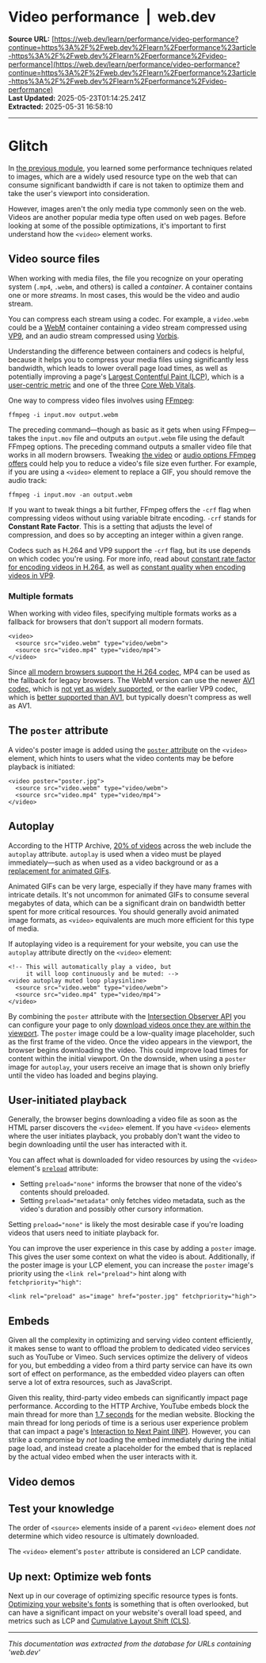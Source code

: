 # Video performance  |  web.dev

**Source URL:** [https://web.dev/learn/performance/video-performance?continue=https%3A%2F%2Fweb.dev%2Flearn%2Fperformance%23article-https%3A%2F%2Fweb.dev%2Flearn%2Fperformance%2Fvideo-performance](https://web.dev/learn/performance/video-performance?continue=https%3A%2F%2Fweb.dev%2Flearn%2Fperformance%23article-https%3A%2F%2Fweb.dev%2Flearn%2Fperformance%2Fvideo-performance)  
**Last Updated:** 2025-05-23T01:14:25.241Z  
**Extracted:** 2025-05-31 16:58:10

---

# Glitch

In [the previous module](https://web.dev/learn/performance/image-performance), you learned some performance techniques related to images, which are a widely used resource type on the web that can consume significant bandwidth if care is not taken to optimize them and take the user's viewport into consideration.

However, images aren't the only media type commonly seen on the web. Videos are another popular media type often used on web pages. Before looking at some of the possible optimizations, it's important to first understand how the `<video>` element works.

## Video source files

When working with media files, the file you recognize on your operating system (`.mp4`, `.webm`, and others) is called a _container_. A container contains one or more _streams_. In most cases, this would be the video and audio stream.

You can compress each stream using a codec. For example, a `video.webm` could be a [WebM](https://www.webmproject.org/) container containing a video stream compressed using [VP9](https://en.wikipedia.org/wiki/VP9), and an audio stream compressed using [Vorbis](https://en.wikipedia.org/wiki/Vorbis).

Understanding the difference between containers and codecs is helpful, because it helps you to compress your media files using significantly less bandwidth, which leads to lower overall page load times, as well as potentially improving a page's [Largest Contentful Paint (LCP)](https://web.dev/articles/lcp), which is a [user-centric metric](https://web.dev/articles/user-centric-performance-metrics) and one of the three [Core Web Vitals](https://web.dev/articles/vitals).

One way to compress video files involves using [FFmpeg](https://ffmpeg.org/):

```
ffmpeg -i input.mov output.webm
```

The preceding command—though as basic as it gets when using FFmpeg—takes the `input.mov` file and outputs an `output.webm` file using the default FFmpeg options. The preceding command outputs a smaller video file that works in all modern browsers. Tweaking [the video](https://ffmpeg.org/ffmpeg.html#Video-Options) or [audio options FFmpeg offers](https://ffmpeg.org/ffmpeg.html#Audio-Options) could help you to reduce a video's file size even further. For example, if you are using a `<video>` element to replace a GIF, you should remove the audio track:

```
ffmpeg -i input.mov -an output.webm
```

If you want to tweak things a bit further, FFmpeg offers the `-crf` flag when compressing videos without using variable bitrate encoding. `-crf` stands for **Constant Rate Factor**. This is a setting that adjusts the level of compression, and does so by accepting an integer within a given range.

Codecs such as H.264 and VP9 support the `-crf` flag, but its use depends on which codec you're using. For more info, read about [constant rate factor for encoding videos in H.264](https://trac.ffmpeg.org/wiki/Encode/H.264#crf), as well as [constant quality when encoding videos in VP9](https://trac.ffmpeg.org/wiki/Encode/VP9#constantq).

### Multiple formats

When working with video files, specifying multiple formats works as a fallback for browsers that don't support all modern formats.

```
<video>
  <source src="video.webm" type="video/webm">
  <source src="video.mp4" type="video/mp4">
</video>
```

Since [all modern browsers support the H.264 codec](https://caniuse.com/mpeg4), MP4 can be used as the fallback for legacy browsers. The WebM version can use the newer [AV1 codec](https://en.wikipedia.org/wiki/AV1), which is [not yet as widely supported](https://caniuse.com/av1), or the earlier VP9 codec, which is [better supported than AV1](https://caniuse.com/webm), but typically doesn't compress as well as AV1.

## The `poster` attribute

A video's poster image is added using the [`poster` attribute](https://developer.mozilla.org/docs/Web/HTML/Element/video#attr-poster) on the `<video>` element, which hints to users what the video contents may be before playback is initiated:

```
<video poster="poster.jpg">
  <source src="video.webm" type="video/webm">
  <source src="video.mp4" type="video/mp4">
</video>
```

## Autoplay

According to the HTTP Archive, [20% of videos](https://almanac.httparchive.org/en/2022/media#fig-37) across the web include the `autoplay` attribute. `autoplay` is used when a video must be played immediately—such as when used as a video background or as a [replacement for animated GIFs](https://web.dev/articles/replace-gifs-with-videos).

Animated GIFs can be very large, especially if they have many frames with intricate details. It's not uncommon for animated GIFs to consume several megabytes of data, which can be a significant drain on bandwidth better spent for more critical resources. You should generally avoid animated image formats, as `<video>` equivalents are much more efficient for this type of media.

If autoplaying video is a requirement for your website, you can use the `autoplay` attribute directly on the `<video>` element:

```
<!-- This will automatically play a video, but
     it will loop continuously and be muted: -->
<video autoplay muted loop playsinline>
  <source src="video.webm" type="video/webm">
  <source src="video.mp4" type="video/mp4">
</video>
```

By combining the `poster` attribute with the [Intersection Observer API](https://developer.mozilla.org/docs/Web/API/Intersection_Observer_API) you can configure your page to only [download videos once they are within the viewport](https://web.dev/articles/lazy-loading-video#video-gif-replacement). The `poster` image could be a low-quality image placeholder, such as the first frame of the video. Once the video appears in the viewport, the browser begins downloading the video. This could improve load times for content within the initial viewport. On the downside, when using a `poster` image for `autoplay`, your users receive an image that is shown only briefly until the video has loaded and begins playing.

## User-initiated playback

Generally, the browser begins downloading a video file as soon as the HTML parser discovers the `<video>` element. If you have `<video>` elements where the user initiates playback, you probably don't want the video to begin downloading until the user has interacted with it.

You can affect what is downloaded for video resources by using the `<video>` element's [`preload`](https://developer.mozilla.org/docs/Web/HTML/Element/video#attr-preload) attribute:

*   Setting `preload="none"` informs the browser that none of the video's contents should preloaded.
*   Setting `preload="metadata"` only fetches video metadata, such as the video's duration and possibly other cursory information.

Setting `preload="none"` is likely the most desirable case if you're loading videos that users need to initiate playback for.

You can improve the user experience in this case by adding a `poster` image. This gives the user some context on what the video is about. Additionally, if the poster image is your LCP element, you can increase the `poster` image's priority using the `<link rel="preload">` hint along with `fetchpriority="high"`:

```
<link rel="preload" as="image" href="poster.jpg" fetchpriority="high">
```

## Embeds

Given all the complexity in optimizing and serving video content efficiently, it makes sense to want to offload the problem to dedicated video services such as YouTube or Vimeo. Such services optimize the delivery of videos for you, but embedding a video from a third party service can have its own sort of effect on performance, as the embedded video players can often serve a lot of extra resources, such as JavaScript.

Given this reality, third-party video embeds can significantly impact page performance. According to the HTTP Archive, YouTube embeds block the main thread for more than [1.7 seconds](https://almanac.httparchive.org/en/2022/third-parties#fig-8) for the median website. Blocking the main thread for long periods of time is a serious user experience problem that can impact a page's [Interaction to Next Paint (INP)](https://web.dev/articles/inp). However, you can strike a compromise by _not_ loading the embed immediately during the initial page load, and instead create a placeholder for the embed that is replaced by the actual video embed when the user interacts with it.

## Video demos

## Test your knowledge

The order of `<source>` elements inside of a parent `<video>` element does _not_ determine which video resource is ultimately downloaded.

The `<video>` element's `poster` attribute is considered an LCP candidate.

## Up next: Optimize web fonts

Next up in our coverage of optimizing specific resource types is fonts. [Optimizing your website's fonts](https://web.dev/learn/performance/optimize-web-fonts) is something that is often overlooked, but can have a significant impact on your website's overall load speed, and metrics such as LCP and [Cumulative Layout Shift (CLS)](https://web.dev/articles/cls).

---

*This documentation was extracted from the database for URLs containing 'web.dev'*
